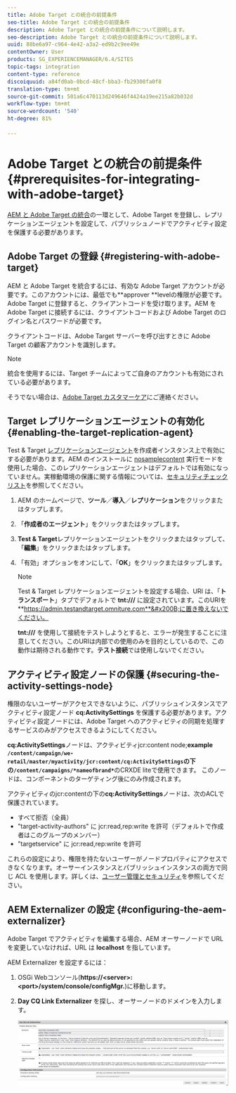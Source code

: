 ```yaml
---
title: Adobe Target との統合の前提条件
seo-title: Adobe Target との統合の前提条件
description: Adobe Target との統合の前提条件について説明します。
seo-description: Adobe Target との統合の前提条件について説明します。
uuid: 88be6a97-c964-4e42-a3a2-ed9b2c9ee49e
contentOwner: User
products: SG_EXPERIENCEMANAGER/6.4/SITES
topic-tags: integration
content-type: reference
discoiquuid: a84fd0ab-0bcd-48cf-bba3-fb29308fa0f8
translation-type: tm+mt
source-git-commit: 501a6c470113d249646f4424a19ee215a82b032d
workflow-type: tm+mt
source-wordcount: '540'
ht-degree: 81%

---
```



# Adobe Target との統合の前提条件{#prerequisites-for-integrating-with-adobe-target}

[AEM と Adobe Target の統合](/help/sites-administering/target.md)の一環として、Adobe Target を登録し、レプリケーションエージェントを設定して、パブリッシュノードでアクティビティ設定を保護する必要があります。

## Adobe Target の登録  {#registering-with-adobe-target}

AEM と Adobe Target を統合するには、有効な Adobe Target アカウントが必要です。このアカウントには、最低でも**approver **levelの権限が必要です。 Adobe Target に登録すると、クライアントコードを受け取ります。AEM を Adobe Target に接続するには、クライアントコードおよび Adobe Target のログイン名とパスワードが必要です。

クライアントコードは、Adobe Target サーバーを呼び出すときに Adobe Target の顧客アカウントを識別します。

>[!NOTE]
>
>統合を使用するには、Target チームによってご自身のアカウントも有効にされている必要があります。
>
>
>そうでない場合は、[Adobe Target カスタマーケア](https://docs.adobe.com/content/help/en/target/using/cmp-resources-and-contact-information.html)にご連絡ください。

## Target レプリケーションエージェントの有効化 {#enabling-the-target-replication-agent}

Test &amp; Target [レプリケーションエージェント](/help/sites-deploying/replication.md)を作成者インスタンス上で有効にする必要があります。AEM のインストールに [nosamplecontent](/help/sites-deploying/configure-runmodes.md#using-samplecontent-and-nosamplecontent) 実行モードを使用した場合、このレプリケーションエージェントはデフォルトでは有効になっていません。実稼動環境の保護に関する情報については、[セキュリティチェックリスト](/help/sites-administering/security-checklist.md)を参照してください。

1. AEM のホームページで、**ツール**／**導入**／**レプリケーション**&#x200B;をクリックまたはタップします。
1. 「**作成者のエージェント**」をクリックまたはタップします。
1. **Test &amp; Target**&#x200B;レプリケーションエージェントをクリックまたはタップして、「**編集**」をクリックまたはタップします。
1. 「有効」オプションをオンにして、「**OK**」をクリックまたはタップします。

   >[!NOTE]
   >
   >Test &amp; Target レプリケーションエージェントを設定する場合、URI は、「**トランスポート**」タブでデフォルトで **tnt:///** に設定されています。このURIを&#x200B;**https://admin.testandtarget.omniture.com**&#x200B;に置き換えないでください。
   >
   >**tnt:///** を使用して接続をテストしようとすると、エラーが発生することに注意してください。このURIは内部での使用のみを目的としているので、この動作は期待される動作です。**テスト接続**&#x200B;では使用しないでください。

## アクティビティ設定ノードの保護 {#securing-the-activity-settings-node}

権限のないユーザーがアクセスできないように、パブリッシュインスタンスでアクティビティ設定ノード **cq:ActivitySettings** を保護する必要があります。アクティビティ設定ノードには、Adobe Target へのアクティビティの同期を処理するサービスのみがアクセスできるようにしてください。

**cq:ActivitySettings**&#x200B;ノードは、アクティビティjcr:content node;**example `/content/campaign/we-retail/master/myactivity/jcr:content/cq:ActivitySettings`の下の`/content/campaigns/*nameofbrand*`**&#x200B;のCRXDE liteで使用できます。 このノードは、コンポーネントのターゲティング後にのみ作成されます。

アクティビティのjcr:contentの下の&#x200B;**cq:ActivitySettings**&#x200B;ノードは、次のACLで保護されています。

* すべて拒否（全員）
* &quot;target-activity-authors&quot; に jcr:read,rep:write を許可（デフォルトで作成者はこのグループのメンバー）
* &quot;targetservice&quot; に jcr:read,rep:write を許可

これらの設定により、権限を持たないユーザーがノードプロパティにアクセスできなくなります。オーサーインスタンスとパブリッシュインスタンスの両方で同じ ACL を使用します。詳しくは、[ユーザー管理とセキュリティ](/help/sites-administering/security.md)を参照してください。

## AEM Externalizer の設定 {#configuring-the-aem-externalizer}

Adobe Target でアクティビティを編集する場合、AEM オーサーノードで URL を変更していなければ、URL は **localhost** を指しています。

AEM Externalizer を設定するには：

1. OSGi Webコンソール(**https://&lt;server>:&lt;port>/system/console/configMgr.**)に移動します。
1. **Day CQ Link Externalizer** を探し、オーサーノードのドメインを入力します。

   ![chlimage_1-120](assets/chlimage_1-120.png)

